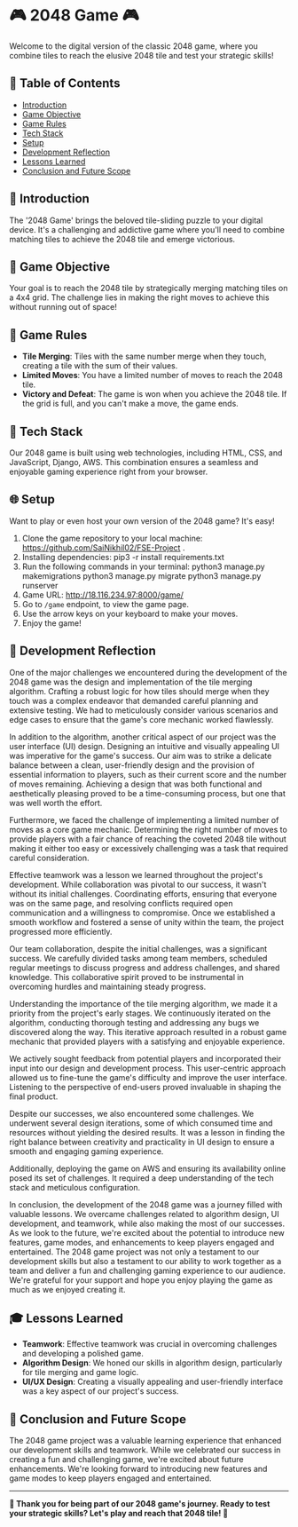 # 🎮 2048 Game 🎮

Welcome to the digital version of the classic 2048 game, where you combine tiles to reach the elusive 2048 tile and test your strategic skills!

## 📜 Table of Contents

- [Introduction](#introduction)
- [Game Objective](#game-objective)
- [Game Rules](#game-rules)
- [Tech Stack](#tech-stack)
- [Setup](#setup)
- [Development Reflection](#development-reflection)
- [Lessons Learned](#lessons-learned)
- [Conclusion and Future Scope](#conclusion-and-future-scope)

## 🌟 Introduction

The '2048 Game' brings the beloved tile-sliding puzzle to your digital device. It's a challenging and addictive game where you'll need to combine matching tiles to achieve the 2048 tile and emerge victorious.

## 🎯 Game Objective

Your goal is to reach the 2048 tile by strategically merging matching tiles on a 4x4 grid. The challenge lies in making the right moves to achieve this without running out of space!

## 📏 Game Rules

- **Tile Merging**: Tiles with the same number merge when they touch, creating a tile with the sum of their values.
- **Limited Moves**: You have a limited number of moves to reach the 2048 tile.
- **Victory and Defeat**: The game is won when you achieve the 2048 tile. If the grid is full, and you can't make a move, the game ends.

## 🔧 Tech Stack

Our 2048 game is built using web technologies, including HTML, CSS, and JavaScript, Django, AWS. This combination ensures a seamless and enjoyable gaming experience right from your browser.

## 🌐 Setup

Want to play or even host your own version of the 2048 game? It's easy!

1. Clone the game repository to your local machine: https://github.com/SaiNikhil02/FSE-Project .
2. Installing dependencies: pip3 -r install requirements.txt
3. Run the following commands in your terminal:
   python3 manage.py makemigrations
   python3 manage.py migrate
   python3 manage.py runserver
4. Game URL: http://18.116.234.97:8000/game/
5. Go to `/game` endpoint, to view the game page.  
6. Use the arrow keys on your keyboard to make your moves.
7. Enjoy the game!

## 💭 Development Reflection

One of the major challenges we encountered during the development of the 2048 game was the design and implementation of the tile merging algorithm. Crafting a robust logic for how tiles should merge when they touch was a complex endeavor that demanded careful planning and extensive testing. We had to meticulously consider various scenarios and edge cases to ensure that the game's core mechanic worked flawlessly.

In addition to the algorithm, another critical aspect of our project was the user interface (UI) design. Designing an intuitive and visually appealing UI was imperative for the game's success. Our aim was to strike a delicate balance between a clean, user-friendly design and the provision of essential information to players, such as their current score and the number of moves remaining. Achieving a design that was both functional and aesthetically pleasing proved to be a time-consuming process, but one that was well worth the effort.

Furthermore, we faced the challenge of implementing a limited number of moves as a core game mechanic. Determining the right number of moves to provide players with a fair chance of reaching the coveted 2048 tile without making it either too easy or excessively challenging was a task that required careful consideration.

Effective teamwork was a lesson we learned throughout the project's development. While collaboration was pivotal to our success, it wasn't without its initial challenges. Coordinating efforts, ensuring that everyone was on the same page, and resolving conflicts required open communication and a willingness to compromise. Once we established a smooth workflow and fostered a sense of unity within the team, the project progressed more efficiently.

Our team collaboration, despite the initial challenges, was a significant success. We carefully divided tasks among team members, scheduled regular meetings to discuss progress and address challenges, and shared knowledge. This collaborative spirit proved to be instrumental in overcoming hurdles and maintaining steady progress.

Understanding the importance of the tile merging algorithm, we made it a priority from the project's early stages. We continuously iterated on the algorithm, conducting thorough testing and addressing any bugs we discovered along the way. This iterative approach resulted in a robust game mechanic that provided players with a satisfying and enjoyable experience.

We actively sought feedback from potential players and incorporated their input into our design and development process. This user-centric approach allowed us to fine-tune the game's difficulty and improve the user interface. Listening to the perspective of end-users proved invaluable in shaping the final product.

Despite our successes, we also encountered some challenges. We underwent several design iterations, some of which consumed time and resources without yielding the desired results. It was a lesson in finding the right balance between creativity and practicality in UI design to ensure a smooth and engaging gaming experience.

Additionally, deploying the game on AWS and ensuring its availability online posed its set of challenges. It required a deep understanding of the tech stack and meticulous configuration.

In conclusion, the development of the 2048 game was a journey filled with valuable lessons. We overcame challenges related to algorithm design, UI development, and teamwork, while also making the most of our successes. As we look to the future, we're excited about the potential to introduce new features, game modes, and enhancements to keep players engaged and entertained. The 2048 game project was not only a testament to our development skills but also a testament to our ability to work together as a team and deliver a fun and challenging gaming experience to our audience. We're grateful for your support and hope you enjoy playing the game as much as we enjoyed creating it.

## 🎓 Lessons Learned

- **Teamwork**: Effective teamwork was crucial in overcoming challenges and developing a polished game.
- **Algorithm Design**: We honed our skills in algorithm design, particularly for tile merging and game logic.
- **UI/UX Design**: Creating a visually appealing and user-friendly interface was a key aspect of our project's success.

## 🥂 Conclusion and Future Scope

The 2048 game project was a valuable learning experience that enhanced our development skills and teamwork. While we celebrated our success in creating a fun and challenging game, we're excited about future enhancements. We're looking forward to introducing new features and game modes to keep players engaged and entertained.

---

**👏 Thank you for being part of our 2048 game's journey. Ready to test your strategic skills? Let's play and reach that 2048 tile! 🎉**